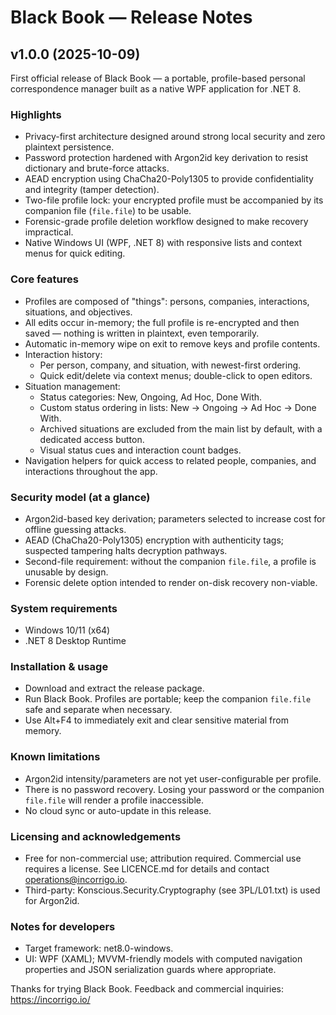 ﻿# Black Book — Release Notes

## v1.0.0 (2025-10-09)

First official release of Black Book — a portable, profile-based personal correspondence manager built as a native WPF application for .NET 8.

### Highlights
- Privacy-first architecture designed around strong local security and zero plaintext persistence.
- Password protection hardened with Argon2id key derivation to resist dictionary and brute-force attacks.
- AEAD encryption using ChaCha20-Poly1305 to provide confidentiality and integrity (tamper detection).
- Two-file profile lock: your encrypted profile must be accompanied by its companion file (`file.file`) to be usable.
- Forensic-grade profile deletion workflow designed to make recovery impractical.
- Native Windows UI (WPF, .NET 8) with responsive lists and context menus for quick editing.

### Core features
- Profiles are composed of "things": persons, companies, interactions, situations, and objectives.
- All edits occur in-memory; the full profile is re-encrypted and then saved — nothing is written in plaintext, even temporarily.
- Automatic in-memory wipe on exit to remove keys and profile contents.
- Interaction history:
  - Per person, company, and situation, with newest-first ordering.
  - Quick edit/delete via context menus; double-click to open editors.
- Situation management:
  - Status categories: New, Ongoing, Ad Hoc, Done With.
  - Custom status ordering in lists: New → Ongoing → Ad Hoc → Done With.
  - Archived situations are excluded from the main list by default, with a dedicated access button.
  - Visual status cues and interaction count badges.
- Navigation helpers for quick access to related people, companies, and interactions throughout the app.

### Security model (at a glance)
- Argon2id-based key derivation; parameters selected to increase cost for offline guessing attacks.
- AEAD (ChaCha20-Poly1305) encryption with authenticity tags; suspected tampering halts decryption pathways.
- Second-file requirement: without the companion `file.file`, a profile is unusable by design.
- Forensic delete option intended to render on-disk recovery non-viable.

### System requirements
- Windows 10/11 (x64)
- .NET 8 Desktop Runtime

### Installation & usage
- Download and extract the release package.
- Run Black Book. Profiles are portable; keep the companion `file.file` safe and separate when necessary.
- Use Alt+F4 to immediately exit and clear sensitive material from memory.

### Known limitations
- Argon2id intensity/parameters are not yet user-configurable per profile.
- There is no password recovery. Losing your password or the companion `file.file` will render a profile inaccessible.
- No cloud sync or auto-update in this release.

### Licensing and acknowledgements
- Free for non-commercial use; attribution required. Commercial use requires a license. See LICENCE.md for details and contact operations@incorrigo.io.
- Third-party: Konscious.Security.Cryptography (see 3PL/L01.txt) is used for Argon2id.

### Notes for developers
- Target framework: net8.0-windows.
- UI: WPF (XAML); MVVM-friendly models with computed navigation properties and JSON serialization guards where appropriate.

Thanks for trying Black Book. Feedback and commercial inquiries: https://incorrigo.io/